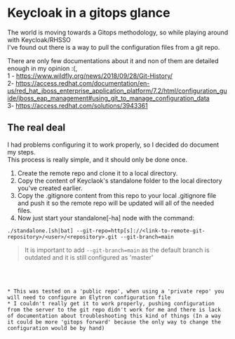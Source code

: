 # Keycloak in a gitops glance 
The world is moving towards a Gitops methodology, so while playing around with Keycloak/RHSSO  
I've found out there is a way to pull the configuration files from a git repo. 

There are only few documentations about it and non of them are detailed enough in my opinion :(,   
1 - https://www.wildfly.org/news/2018/09/28/Git-History/  
2- https://access.redhat.com/documentation/en-us/red_hat_jboss_enterprise_application_platform/7.2/html/configuration_guide/jboss_eap_management#using_git_to_manage_configuration_data  
3- https://access.redhat.com/solutions/3943361  
  
## The real deal
I had problems configuring it to work properly, so I decided do document my steps.  
This process is really simple, and it should only be done once.

1. Create the remote repo and clone it to a local directory.
2. Copy the content of Keyclaok's standalone folder to the local directory you've created earlier.
3. Copy the .gitignore content from this repo to your local .gitignore file and push it so the remote repo will be updated will all of the needed files.
4. Now just start your standalone[-ha] node with the command:
```
./standalone.[sh|bat] --git-repo=http[s]://<link-to-remote-git-repository>/<user>/<repository>.git --git-branch=main
```

> It is important to add `--git-branch=main` as the default branch is outdated and it is still configured as 'master'  
  
<br />  
<br />  
  
~~~
* This was tested on a 'public repo', when using a 'private repo' you will need to configure an Elytron configuration file  
* I couldn't really get it to work properly, pushing configuration from the server to the git repo didn't work for me and there is lack of documentation about troubleshooting this kind of things (In a way it could be more 'gitops forward' because the only way to change the configuration would be by hand)
